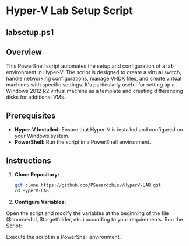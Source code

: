 # Hyper-V Lab Setup Script
## labsetup.ps1 ##
## Overview

This PowerShell script automates the setup and configuration of a lab environment in Hyper-V. 
The script is designed to create a virtual switch, handle networking configurations, manage VHDX files, and create virtual machines with specific settings.
It's particularly useful for setting up a Windows 2012 R2 virtual machine as a template and creating differencing disks for additional VMs.

## Prerequisites

- **Hyper-V Installed:** Ensure that Hyper-V is installed and configured on your Windows system.
- **PowerShell:** Run the script in a PowerShell environment.

## Instructions

1. **Clone Repository:**
   ```bash
   git clone https://github.com/PSamardzhiev/HyperV-LAB.git
   cd HyperV-LAB

2. **Configure Variables:**

Open the script and modify the variables at the beginning of the file ($sourcevhd, $targetfolder, etc.) according to your requirements.
Run the Script:

Execute the script in a PowerShell environment.
